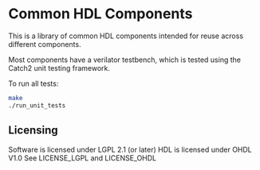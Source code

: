 # Common HDL Components

This is a library of common HDL components intended for reuse across different components.

Most components have a verilator testbench, which is tested using the Catch2 unit testing framework.

To run all tests:
```bash
make
./run_unit_tests
```

## Licensing
Software is licensed under LGPL 2.1 (or later)
HDL is licensed under OHDL V1.0
See LICENSE_LGPL and LICENSE_OHDL